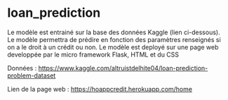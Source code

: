 # loan_prediction
Le modèle est entrainé sur la base des données Kaggle (lien ci-dessous). Le modèle permettra de prédire en fonction des paramètres renseignés si on a le droit à un crédit ou non.
Le modèle est deployé sur une page web developpée par le micro framework Flask, HTML et du CSS

Données : https://www.kaggle.com/altruistdelhite04/loan-prediction-problem-dataset

Lien de la page web : https://hoappcredit.herokuapp.com/home

